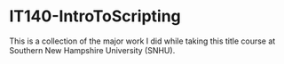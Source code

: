 # IT140-IntroToScripting
This is a collection of the major work I did while taking this title course at Southern New Hampshire University (SNHU).
